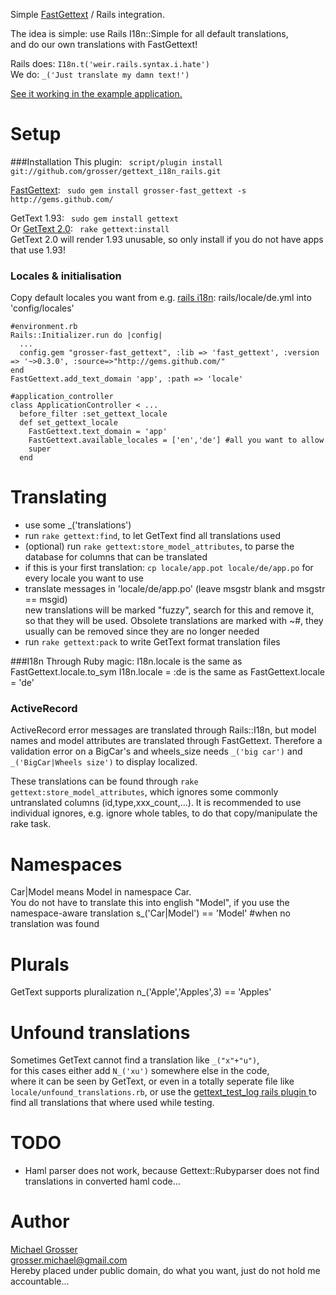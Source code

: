 Simple [FastGettext](http://github.com/grosser/fast_gettext) / Rails integration.

The idea is simple: use Rails I18n::Simple for all default translations,  
and do our own translations with FastGettext!

Rails does: `I18n.t('weir.rails.syntax.i.hate')`  
We do: `_('Just translate my damn text!')`

[See it working in the example application.](https://github.com/grosser/gettext_i18n_rails_example)

Setup
=====
###Installation
This plugin: `  script/plugin install git://github.com/grosser/gettext_i18n_rails.git  `

[FastGettext](http://github.com/grosser/fast_gettext): `  sudo gem install grosser-fast_gettext -s http://gems.github.com/  `

GetText 1.93: `  sudo gem install gettext  `  
Or [GetText 2.0](http://github.com/mutoh/gettext): `  rake gettext:install  `  
GetText 2.0 will render 1.93 unusable, so only install if you do not have apps that use 1.93!

### Locales & initialisation
Copy default locales you want from e.g.
[rails i18n](http://github.com/svenfuchs/rails-i18n): rails/locale/de.yml into 'config/locales'

    #environment.rb
    Rails::Initializer.run do |config|
      ...
      config.gem "grosser-fast_gettext", :lib => 'fast_gettext', :version => '~>0.3.0', :source=>"http://gems.github.com/"
    end
    FastGettext.add_text_domain 'app', :path => 'locale'

    #application_controller
    class ApplicationController < ...
      before_filter :set_gettext_locale
      def set_gettext_locale
        FastGettext.text_domain = 'app'
        FastGettext.available_locales = ['en','de'] #all you want to allow
        super
      end

Translating
===========
 - use some _('translations')
 - run `rake gettext:find`, to let GetText find all translations used
 - (optional) run `rake gettext:store_model_attributes`, to parse the database for columns that can be translated
 - if this is your first translation: `cp locale/app.pot locale/de/app.po` for every locale you want to use
 - translate messages in 'locale/de/app.po' (leave msgstr blank and msgstr == msgid)  
new translations will be marked "fuzzy", search for this and remove it, so that they will be used.
Obsolete translations are marked with ~#, they usually can be removed since they are no longer needed
 - run `rake gettext:pack` to write GetText format translation files

###I18n
Through Ruby magic:
    I18n.locale is the same as FastGettext.locale.to_sym
    I18n.locale = :de  is the same as FastGettext.locale = 'de'

### ActiveRecord
ActiveRecord error messages are translated through Rails::I18n, but
model names and model attributes are translated through FastGettext.
Therefore a validation error on a BigCar's and wheels_size needs `_('big car')` and `_('BigCar|Wheels size')`
to display localized.

These translations can be found through `rake gettext:store_model_attributes`,
which ignores some commonly untranslated columns (id,type,xxx_count,...).
It is recommended to use individual ignores, e.g. ignore whole tables, to do that copy/manipulate the rake task.


Namespaces
==========
Car|Model means Model in namespace Car.  
You do not have to translate this into english "Model", if you use the
namespace-aware translation
    s_('Car|Model') == 'Model' #when no translation was found

Plurals
=======
GetText supports pluralization
    n_('Apple','Apples',3) == 'Apples'

Unfound translations
====================
Sometimes GetText cannot find a translation like `_("x"+"u")`,  
for this cases either add `N_('xu')` somewhere else in the code,  
where it can be seen by GetText, or even in a totally seperate file like  
`locale/unfound_translations.rb`, or use the [gettext_test_log rails plugin ](http://github.com/grosser/gettext_test_log)
to find all translations that where used while testing.  

TODO
====
 - Haml parser does not work, because Gettext::Rubyparser does not find translations in converted haml code...

Author
======
[Michael Grosser](http://pragmatig.wordpress.com)  
grosser.michael@gmail.com  
Hereby placed under public domain, do what you want, just do not hold me accountable...  
